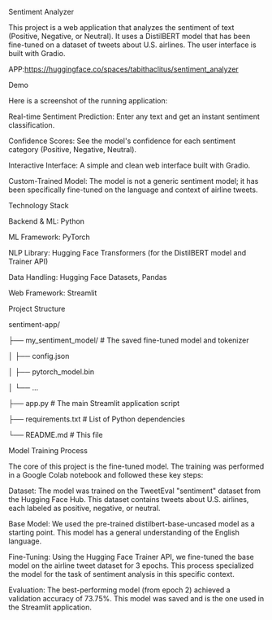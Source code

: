Sentiment Analyzer 

This project is a web application that analyzes the sentiment of text (Positive, Negative, or Neutral). It uses a DistilBERT model that has been fine-tuned on a dataset of tweets about U.S. airlines. The user interface is built with Gradio.

APP:https://huggingface.co/spaces/tabithaclitus/sentiment_analyzer

Demo

Here is a screenshot of the running application:


Real-time Sentiment Prediction: Enter any text and get an instant sentiment classification.

Confidence Scores: See the model's confidence for each sentiment category (Positive, Negative, Neutral).

Interactive Interface: A simple and clean web interface built with Gradio.

Custom-Trained Model: The model is not a generic sentiment model; it has been specifically fine-tuned on the language and context of airline tweets.

Technology Stack

Backend & ML: Python

ML Framework: PyTorch

NLP Library: Hugging Face Transformers (for the DistilBERT model and Trainer API)

Data Handling: Hugging Face Datasets, Pandas

Web Framework: Streamlit

Project Structure

sentiment-app/

├── my_sentiment_model/   # The saved fine-tuned model and tokenizer

│   ├── config.json

│   ├── pytorch_model.bin

│   └── ...

├── app.py                # The main Streamlit application script

├── requirements.txt      # List of Python dependencies

└── README.md             # This file

Model Training Process

The core of this project is the fine-tuned model. The training was performed in a Google Colab notebook and followed these key steps:

Dataset: The model was trained on the TweetEval "sentiment" dataset from the Hugging Face Hub. This dataset contains tweets about U.S. airlines, each labeled as positive, negative, or neutral.

Base Model: We used the pre-trained distilbert-base-uncased model as a starting point. This model has a general understanding of the English language.

Fine-Tuning: Using the Hugging Face Trainer API, we fine-tuned the base model on the airline tweet dataset for 3 epochs. This process specialized the model for the task of sentiment analysis in this specific context.

Evaluation: The best-performing model (from epoch 2) achieved a validation accuracy of 73.75%. This model was saved and is the one used in the Streamlit application.


